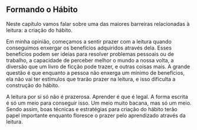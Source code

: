 ## Formando o Hábito

Neste capítulo vamos falar sobre uma das maiores barreiras relacionadas à leitura: a criação do hábito. 

Em minha opinião, começamos a sentir prazer com a leitura quando conseguimos enxergar os benefícios adquiridos através dela. Esses benefícios podem ser ideias para resolver problemas pessoais ou de trabalho, a capacidade de perceber melhor o mundo a nossa volta, a diversão que um livro de ficção pode trazer, e outras coisas mais. A grande questão é que enquanto a pessoa não enxerga um mínimo de benefícios, ela não vai ter estímulos que trarão prazer na leitura, e isso dificulta a construção do hábito.

A leitura por si só não é prazerosa. Aprender é que é legal. A forma escrita é só um meio para conseguir isso. Um meio muito bacana, mas só um meio. Sendo assim, boas técnicas e estratégias para criação do hábito terão papel importante enquanto floresce o prazer pelo aprendizado através da leitura.
